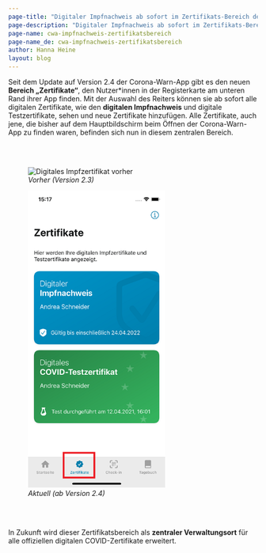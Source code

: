 ```yaml
---
page-title: "Digitaler Impfnachweis ab sofort im Zertifikats-Bereich der Corona-Warn-App"
page-description: "Digitaler Impfnachweis ab sofort im Zertifikats-Bereich der Corona-Warn-App"
page-name: cwa-impfnachweis-zertifikatsbereich
page-name_de: cwa-impfnachweis-zertifikatsbereich
author: Hanna Heine
layout: blog
---
```


Seit dem Update auf Version 2.4 der Corona-Warn-App gibt es den neuen **Bereich „Zertifikate“**, den Nutzer*innen in der Registerkarte am unteren Rand ihrer App finden. Mit der Auswahl des Reiters können sie ab sofort alle digitalen Zertifikate, wie den **digitalen Impfnachweis** und digitale Testzertifikate, sehen und neue Zertifikate hinzufügen. Alle Zertifikate, auch jene, die bisher auf dem Hauptbildschirm beim Öffnen der Corona-Warn-App zu finden waren, befinden sich nun in diesem zentralen Bereich. 

<br></br>
<div class="well text-center">
    <div class="row">
        <div class="col-md-6">
            <figure>
                <img src="./vollständiger-impfschutz-homescreen.jpg" title="Digitales Impfzertifikat vorher" style="align: center" height=600px>
                <figcaption aria-hidden="true">
                    <em>Vorher (Version 2.3)</em>
                </figcaption>
            </figure>
        </div>
        <div class="col-md-6">
            <figure>
                <img src="./zertifikate-impfzertifikat.png" title="Digitales Impfzertifikat aktuell" style="align: center" height=600px>
                <figcaption aria-hidden="true">
                    <em>Aktuell (ab Version 2.4)</em>
                </figcaption>
            </figure>
        </div>
    </div>
</div>
<br></br>


In Zukunft wird dieser Zertifikatsbereich als **zentraler Verwaltungsort** für alle offiziellen digitalen COVID-Zertifikate erweitert.  

<!-- overview -->